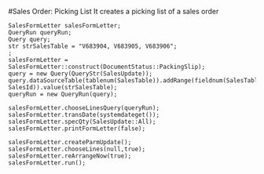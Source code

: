 #Sales Order: Picking List
It creates a picking list of a sales order

	SalesFormLetter salesFormLetter;
	QueryRun queryRun;
	Query query;
	str strSalesTable = "V683904, V683905, V683906";
	;
	salesFormLetter = SalesFormLetter::construct(DocumentStatus::PackingSlip);
	query = new Query(QueryStr(SalesUpdate));
	query.dataSourceTable(tablenum(SalesTable)).addRange(fieldnum(SalesTable, SalesId)).value(strSalesTable);
	queryRun = new QueryRun(query);
	
	salesFormLetter.chooseLinesQuery(queryRun);
	salesFormLetter.transDate(systemdateget());
	salesFormLetter.specQty(SalesUpdate::All);
	salesFormLetter.printFormLetter(false);
	
	salesFormLetter.createParmUpdate();
	salesFormLetter.chooseLines(null,true);
	salesFormLetter.reArrangeNow(true);
	salesFormLetter.run();